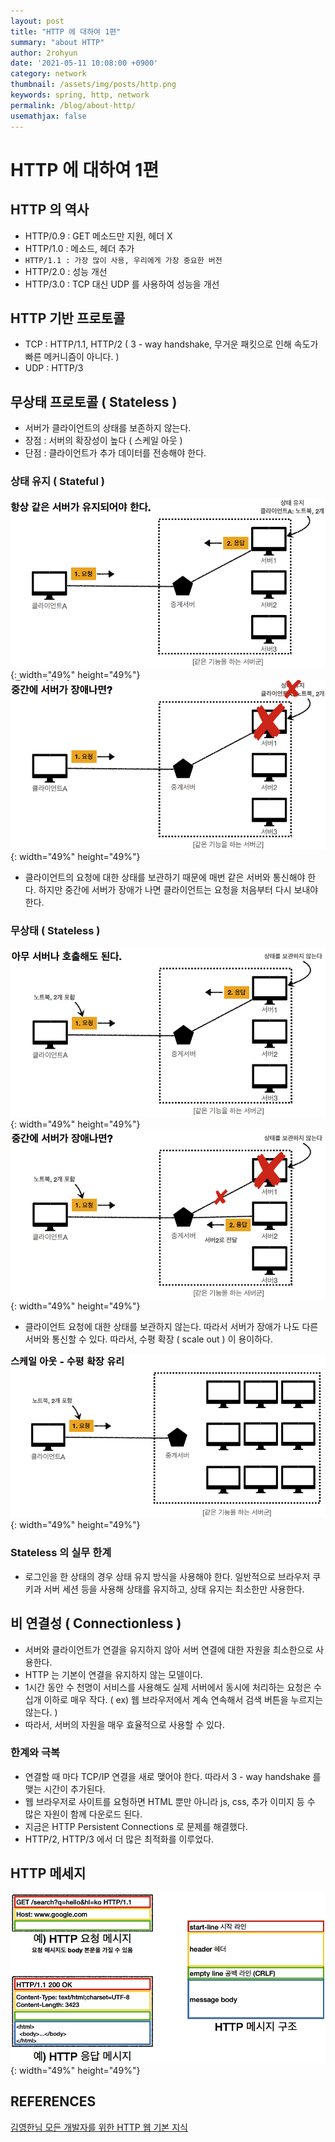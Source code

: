 ```yaml
---
layout: post
title: "HTTP 에 대하여 1편"
summary: "about HTTP"
author: 2rohyun
date: '2021-05-11 10:08:00 +0900'
category: network
thumbnail: /assets/img/posts/http.png
keywords: spring, http, network
permalink: /blog/about-http/
usemathjax: false
---
```


# HTTP 에 대하여 1편

## HTTP 의 역사
  - HTTP/0.9 : GET 메소드만 지원, 헤더 X
  - HTTP/1.0 : 메소드, 헤더 추가
  - `HTTP/1.1 : 가장 많이 사용, 우리에게 가장 중요한 버전`
  - HTTP/2.0 : 성능 개선
  - HTTP/3.0 : TCP 대신 UDP 를 사용하여 성능을 개선

## HTTP 기반 프로토콜
 - TCP : HTTP/1.1, HTTP/2 ( 3 - way handshake, 무거운 패킷으로 인해 속도가 빠른 메커니즘이 아니다. )
 - UDP : HTTP/3 

## 무상태 프로토콜 ( Stateless )
 - 서버가 클라이언트의 상태를 보존하지 않는다.
 - 장점 : 서버의 확장성이 높다 ( 스케일 아웃 )
 - 단점 : 클라이언트가 추가 데이터를 전송해야 한다.

### 상태 유지 ( Stateful )

 ![ful1](/assets/img/posts/ful1.png){: width="49%" height="49%"} ![fu2](/assets/img/posts/fu2.png){: width="49%" height="49%"} 

  - 클라이언트의 요청에 대한 상태를 보관하기 때문에 매번 같은 서버와 통신해야 한다. 하지만 중간에 서버가 장애가 나면 클라이언트는 요청을 처음부터 다시 보내야 한다.

### 무상태 ( Stateless )
 
 ![less1](/assets/img/posts/less1.png){: width="49%" height="49%"} ![less2](/assets/img/posts/less2.png){: width="49%" height="49%"} 

  - 클라이언트 요청에 대한 상태를 보관하지 않는다. 따라서 서버가 장애가 나도 다른 서버와 통신할 수 있다. 따라서, 수평 확장 ( scale out ) 이 용이하다.

 ![scaleout](/assets/img/posts/scaleout.png){: width="49%" height="49%"}

### Stateless 의 실무 한계
 - 로그인을 한 상태의 경우 상태 유지 방식을 사용해야 한다. 일반적으로 브라우저 쿠키과 서버 세션 등을 사용해 상태를 유지하고, 상태 유지는 최소한만 사용한다.

## 비 연결성 ( Connectionless )
 - 서버와 클라이언트가 연결을 유지하지 않아 서버 연결에 대한 자원을 최소한으로 사용한다.
 - HTTP 는 기본이 연결을 유지하지 않는 모델이다.
 - 1시간 동안 수 천명이 서비스를 사용해도 실제 서버에서 동시에 처리하는 요청은 수 십개 이하로 매우 작다. ( ex) 웹 브라우저에서 계속 연속해서 검색 버튼을 누르지는 않는다. ) 
 - 따라서, 서버의 자원을 매우 효율적으로 사용할 수 있다.

### 한계와 극복
  - 연결할 때 마다 TCP/IP 연결을 새로 맺어야 한다. 따라서 3 - way handshake 를 맺는 시간이 추가된다.
  - 웹 브라우저로 사이트를 요헝하면 HTML 뿐만 아니라 js, css, 추가 이미지 등 수 많은 자원이 함께 다운로드 된다.
  - 지금은 HTTP Persistent Connections 로 문제를 해결했다.
  - HTTP/2, HTTP/3 에서 더 많은 최적화를 이루었다.

## HTTP 메세지 

 ![httpmessage](/assets/img/posts/httpmessage.png){: width="49%" height="49%"}

## REFERENCES
[김영한님 모든 개발자를 위한 HTTP 웹 기본 지식](https://www.inflearn.com/course/http-%EC%9B%B9-%EB%84%A4%ED%8A%B8%EC%9B%8C%ED%81%AC)



